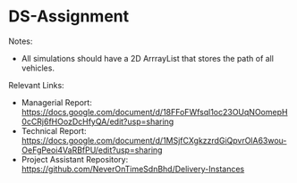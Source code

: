 # DS-Assignment

Notes:
- All simulations should have a 2D ArrrayList that stores the path of all vehicles.

Relevant Links:
- Managerial Report: https://docs.google.com/document/d/18FFoFWfsql1oc23OUqNOomepH0cCRj6fHOozDcHfyQA/edit?usp=sharing
- Technical Report: https://docs.google.com/document/d/1MSjfCXgkzzrdGiQpvrOlA63wou-OeFgPeoi4VaRBfPU/edit?usp=sharing
- Project Assistant Repository: https://github.com/NeverOnTimeSdnBhd/Delivery-Instances
